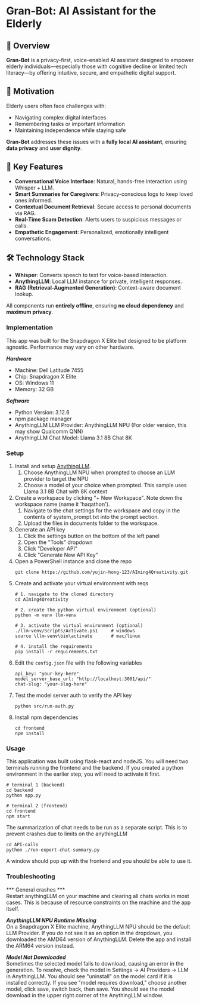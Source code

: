 # Gran-Bot: AI Assistant for the Elderly

## 🧠 Overview
**Gran-Bot** is a privacy-first, voice-enabled AI assistant designed to empower elderly individuals—especially those with cognitive decline or limited tech literacy—by offering intuitive, secure, and empathetic digital support.


## 📌 Motivation
Elderly users often face challenges with:
- Navigating complex digital interfaces
- Remembering tasks or important information
- Maintaining independence while staying safe

**Gran-Bot** addresses these issues with a **fully local AI assistant**, ensuring **data privacy** and **user dignity**.


## 🎯 Key Features
- **Conversational Voice Interface**: Natural, hands-free interaction using Whisper + LLM.
- **Smart Summaries for Caregivers**: Privacy-conscious logs to keep loved ones informed.
- **Contextual Document Retrieval**: Secure access to personal documents via RAG.
- **Real-Time Scam Detection**: Alerts users to suspicious messages or calls.
- **Empathetic Engagement**: Personalized, emotionally intelligent conversations.


## 🛠️ Technology Stack
- **Whisper**: Converts speech to text for voice-based interaction.
- **AnythingLLM**: Local LLM instance for private, intelligent responses.
- **RAG (Retrieval-Augmented Generation)**: Context-aware document lookup.

All components run **entirely offline**, ensuring **no cloud dependency** and **maximum privacy**.

### Implementation
This app was built for the Snapdragon X Elite but designed to be platform agnostic. Performance may vary on other hardware.

***Hardware***
- Machine: Dell Latitude 7455
- Chip: Snapdragon X Elite
- OS: Windows 11
- Memory: 32 GB

***Software***
- Python Version: 3.12.6
- npm package manager
- AnythingLLM LLM Provider: AnythingLLM NPU (For older version, this may show Qualcomm QNN)
- AnythingLLM Chat Model: Llama 3.1 8B Chat 8K

### Setup
1. Install and setup [AnythingLLM](https://anythingllm.com/).
    1. Choose AnythingLLM NPU when prompted to choose an LLM provider to target the NPU
    2. Choose a model of your choice when prompted. This sample uses Llama 3.1 8B Chat with 8K context
2. Create a workspace by clicking "+ New Workspace". Note down the workspace name (name it 'haqathon').
    1. Navigate to the chat settings for the workspace and copy in the contents of system_prompt.txt into the prompt section.
    2. Upload the files in documents folder to the workspace. 
3. Generate an API key
    1. Click the settings button on the bottom of the left panel
    2. Open the "Tools" dropdown
    3. Click "Developer API"
    4. Click "Generate New API Key"
4. Open a PowerShell instance and clone the repo
    ```
    git clone https://github.com/yujin-hong-123/AIming4Qreativity.git
    ```
5. Create and activate your virtual environment with reqs
    ```
    # 1. navigate to the cloned directory
    cd AIming4Qreativity

    # 2. create the python virtual environment (optional)
    python -m venv llm-venv

    # 3. activate the virtual environment (optional)
    ./llm-venv/Scripts/Activate.ps1     # windows
    source \llm-venv\bin\activate       # mac/linux

    # 4. install the requirements
    pip install -r requirements.txt
    ```
6. Edit the `config.json` file with the following variables
    ```
    api_key: "your-key-here"
    model_server_base_url: "http://localhost:3001/api/"
    chat-slug: "your-slug-here"
    ```
7. Test the model server auth to verify the API key
    ```
    python src/run-auth.py
    ```
8. Install npm dependencies
    ```
    cd frontend
    npm install
    ```

### Usage
This application was built using flask-react and nodeJS. You will need two terminals running the frontend and the backend. If you created a python environment in the earlier step, you will need to activate it first.
```
# terminal 1 (backend)
cd backend
python app.py

# terminal 2 (frontend)
cd frontend
npm start
```
The summarization of chat needs to be run as a separate script. This is to prevent crashes due to limits on the anythingLLM
```
cd API-calls
python ./run-export-chat-summary.py
```

A window should pop up with the frontend and you should be able to use it.

### Troubleshooting
*** General crashes ***<br>
Restart anythingLLM on your machine and clearing all chats works in most cases. This is because of resource constraints on the machine and the app itself.

***AnythingLLM NPU Runtime Missing***<br>
On a Snapdragon X Elite machine, AnythingLLM NPU should be the default LLM Provider. If you do not see it as an option in the dropdown, you downloaded the AMD64 version of AnythingLLM. Delete the app and install the ARM64 version instead.

***Model Not Downloaded***<br>
Sometimes the selected model fails to download, causing an error in the generation. To resolve, check the model in Settings -> AI Providers -> LLM in AnythingLLM. You should see "uninstall" on the model card if it is installed correctly. If you see "model requires download," choose another model, click save, switch back, then save. You should see the model download in the upper right corner of the AnythingLLM window.

